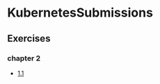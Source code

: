 # KubernetesSubmissions

## Exercises
### chapter 2

- [1.1](https://github.com/Mohammod-Sifath/KubernetesSubmissions/tree/1.1/log-output)
